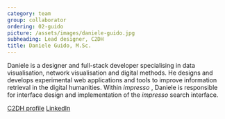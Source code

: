 ```yaml
---
category: team
group: collaborator
ordering: 02-guido
picture: /assets/images/daniele-guido.jpg
subheading: Lead designer, C2DH
title: Daniele Guido, M.Sc.
---
```


Daniele is a designer and full-stack developer specialising in data visualisation, network visualisation and digital methods. He designs and develops experimental web applications and tools to improve information retrieval in the digital humanities.
Within *impresso* , Daniele is responsible for interface design and implementation of the *impresso* search interface.

[C2DH profile](https://www.c2dh.uni.lu/people/daniele-guido) [LinkedIn](https://www.linkedin.com/in/danieleguido/)

